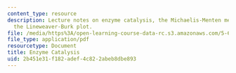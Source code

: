 ```yaml
---
content_type: resource
description: Lecture notes on enzyme catalysis, the Michaelis-Menten mechanism, and
  the Lineweaver-Burk plot.
file: /media/https%3A/open-learning-course-data-rc.s3.amazonaws.com/5-60-thermodynamics-kinetics-spring-2008/2b451e31f182adef4c822abeb8dbe893_lec_35.pdf
file_type: application/pdf
resourcetype: Document
title: Enzyme Catalysis
uid: 2b451e31-f182-adef-4c82-2abeb8dbe893
---
```

